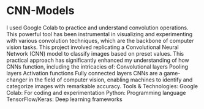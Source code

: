 # CNN-Models
I used Google Colab to practice and understand convolution operations. 
This powerful tool has been instrumental in visualizing and experimenting with various convolution techniques, which are the backbone of computer vision tasks.
This project involved replicating a Convolutional Neural Network (CNN) model to classify images based on preset values. 
This practical approach has significantly enhanced my understanding of how CNNs function, including the intricacies of:
Convolutional layers
Pooling layers
Activation functions
Fully connected layers
CNNs are a game-changer in the field of computer vision, enabling machines to identify and categorize images with remarkable accuracy. 
Tools & Technologies:
Google Colab: For coding and experimentation
Python: Programming language
TensorFlow/Keras: Deep learning frameworks
